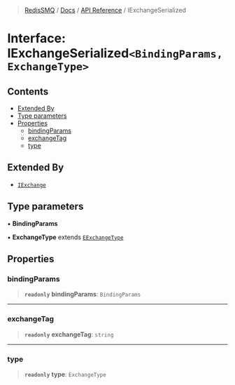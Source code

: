 >[RedisSMQ](../../../README.md) / [Docs](../../README.md) / [API Reference](../README.md) / IExchangeSerialized

# Interface: IExchangeSerialized`<BindingParams, ExchangeType>`

## Contents

- [Extended By](IExchangeSerialized.md#extended-by)
- [Type parameters](IExchangeSerialized.md#type-parameters)
- [Properties](IExchangeSerialized.md#properties)
  - [bindingParams](IExchangeSerialized.md#bindingparams)
  - [exchangeTag](IExchangeSerialized.md#exchangetag)
  - [type](IExchangeSerialized.md#type)

## Extended By

- [`IExchange`](IExchange.md)

## Type parameters

▪ **BindingParams**

▪ **ExchangeType** extends [`EExchangeType`](../enumerations/EExchangeType.md)

## Properties

### bindingParams

> **`readonly`** **bindingParams**: `BindingParams`

***

### exchangeTag

> **`readonly`** **exchangeTag**: `string`

***

### type

> **`readonly`** **type**: `ExchangeType`

